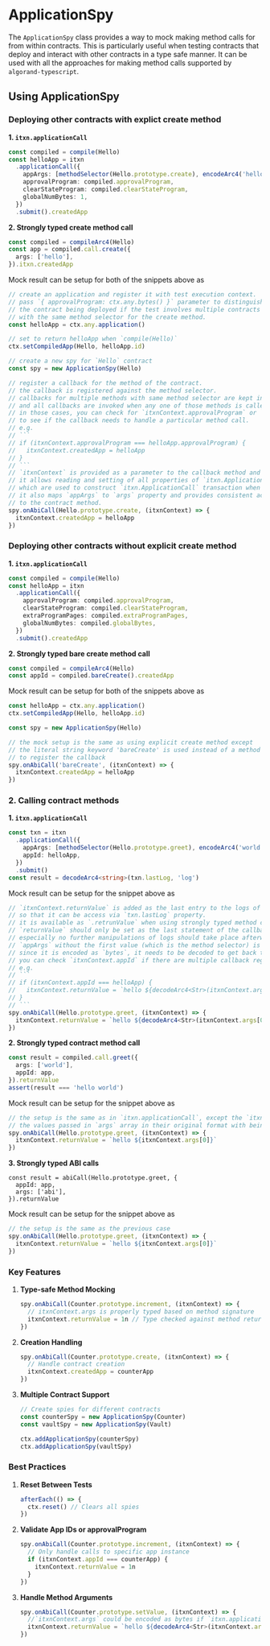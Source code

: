 # ApplicationSpy

The `ApplicationSpy` class provides a way to mock making method calls for from within contracts. This is particularly useful when testing contracts that deploy and interact with other contracts in a type safe manner. It can be used with all the approaches for making method calls supported by `algorand-typescript`.

## Using ApplicationSpy

### Deploying other contracts with explict create method

**1. `itxn.applicationCall`**

```ts
const compiled = compile(Hello)
const helloApp = itxn
  .applicationCall({
    appArgs: [methodSelector(Hello.prototype.create), encodeArc4('hello')],
    approvalProgram: compiled.approvalProgram,
    clearStateProgram: compiled.clearStateProgram,
    globalNumBytes: 1,
  })
  .submit().createdApp
```

**2. Strongly typed create method call**

```ts
const compiled = compileArc4(Hello)
const app = compiled.call.create({
  args: ['hello'],
}).itxn.createdApp
```

Mock result can be setup for both of the snippets above as

````ts
// create an application and register it with test execution context.
// pass `{ approvalProgram: ctx.any.bytes() }` parameter to distinguish
// the contract being deployed if the test involves multiple contracts
// with the same method selector for the create method.
const helloApp = ctx.any.application()

// set to return helloApp when `compile(Hello)`
ctx.setCompiledApp(Hello, helloApp.id)

// create a new spy for `Hello` contract
const spy = new ApplicationSpy(Hello)

// register a callback for the method of the contract.
// the callback is registered against the method selector.
// callbacks for multiple methods with same method selector are kept in an array
// and all callbacks are invoked when any one of those methods is called.
// in those cases, you can check for `itxnContext.approvalProgram` or `itxnContext.appId`
// to see if the callback needs to handle a particular method call.
// e.g.
// ```
// if (itxnContext.approvalProgram === helloApp.approvalProgram) {
//   itxnContext.createdApp = helloApp
// }
// ```
// `itxnContext` is provided as a parameter to the callback method and
// it allows reading and setting of all properties of `itxn.ApplicationCallFields` interface
// which are used to construct `itxn.ApplicationCall` transaction when `.submit()` is called.
// it also maps `appArgs` to `args` property and provides consistent access to parameters passed
// to the contract method.
spy.onAbiCall(Hello.prototype.create, (itxnContext) => {
  itxnContext.createdApp = helloApp
})
````

### Deploying other contracts without explicit create method

**1. `itxn.applicationCall`**

```ts
const compiled = compile(Hello)
const helloApp = itxn
  .applicationCall({
    approvalProgram: compiled.approvalProgram,
    clearStateProgram: compiled.clearStateProgram,
    extraProgramPages: compiled.extraProgramPages,
    globalNumBytes: compiled.globalBytes,
  })
  .submit().createdApp
```

**2. Strongly typed bare create method call**

```ts
const compiled = compileArc4(Hello)
const appId = compiled.bareCreate().createdApp
```

Mock result can be setup for both of the snippets above as

```ts
const helloApp = ctx.any.application()
ctx.setCompiledApp(Hello, helloApp.id)

const spy = new ApplicationSpy(Hello)

// the mock setup is the same as using explicit create method except
// the literal string keyword 'bareCreate' is used instead of a method signature
// to register the callback
spy.onAbiCall('bareCreate', (itxnContext) => {
  itxnContext.createdApp = helloApp
})
```

### 2. Calling contract methods

**1. `itxn.applicationCall`**

```ts
const txn = itxn
  .applicationCall({
    appArgs: [methodSelector(Hello.prototype.greet), encodeArc4('world')],
    appId: helloApp,
  })
  .submit()
const result = decodeArc4<string>(txn.lastLog, 'log')
```

Mock result can be setup for the snippet above as

````ts
// `itxnContext.returnValue` is added as the last entry to the logs of the constructed `itxn.ApplicationCall`
// so that it can be access via `txn.lastLog` property.
// it is available as `.retrunValue` when using strongly typed method call approach.
// `returnValue` should only be set as the last statement of the callback and
// especially no further manipulations of logs should take place afterwards.
// `appArgs` without the first value (which is the method selector) is available as `itxnContext.args`.
// since it is encoded as `bytes`, it needs to be decoded to get back the string value.
// you can check `itxnContext.appId` if there are multiple callback registered for the same method selector
// e.g.
// ```
// if (itxnContext.appId === helloApp) {
//   itxnContext.returnValue = `hello ${decodeArc4<Str>(itxnContext.args[0])}`
// }
// ```
spy.onAbiCall(Hello.prototype.greet, (itxnContext) => {
  itxnContext.returnValue = `hello ${decodeArc4<Str>(itxnContext.args[0])}`
})
````

**2. Strongly typed contract method call**

```ts
const result = compiled.call.greet({
  args: ['world'],
  appId: app,
}).returnValue
assert(result === 'hello world')
```

Mock result can be setup for the snippet above as

```ts
// the setup is the same as in `itxn.applicationCall`, except the `itxnContext.args` contains
// the values passed in `args` array in their original format with being encoded into bytes.
spy.onAbiCall(Hello.prototype.greet, (itxnContext) => {
  itxnContext.returnValue = `hello ${itxnContext.args[0]}`
})
```

**3. Strongly typed ABI calls**

```
const result = abiCall(Hello.prototype.greet, {
  appId: app,
  args: ['abi'],
}).returnValue
```

Mock result can be setup for the snippet above as

```ts
// the setup is the same as the previous case
spy.onAbiCall(Hello.prototype.greet, (itxnContext) => {
  itxnContext.returnValue = `hello ${itxnContext.args[0]}`
})
```

### Key Features

1. **Type-safe Method Mocking**

   ```ts
   spy.onAbiCall(Counter.prototype.increment, (itxnContext) => {
     // itxnContext.args is properly typed based on method signature
     itxnContext.returnValue = 1n // Type checked against method return type
   })
   ```

2. **Creation Handling**

   ```ts
   spy.onAbiCall(Counter.prototype.create, (itxnContext) => {
     // Handle contract creation
     itxnContext.createdApp = counterApp
   })
   ```

3. **Multiple Contract Support**

   ```ts
   // Create spies for different contracts
   const counterSpy = new ApplicationSpy(Counter)
   const vaultSpy = new ApplicationSpy(Vault)

   ctx.addApplicationSpy(counterSpy)
   ctx.addApplicationSpy(vaultSpy)
   ```

### Best Practices

1. **Reset Between Tests**

   ```ts
   afterEach(() => {
     ctx.reset() // Clears all spies
   })
   ```

2. **Validate App IDs or approvalProgram**

   ```ts
   spy.onAbiCall(Counter.prototype.increment, (itxnContext) => {
     // Only handle calls to specific app instance
     if (itxnContext.appId === counterApp) {
       itxnContext.returnValue = 1n
     }
   })
   ```

3. **Handle Method Arguments**
   ```ts
   spy.onAbiCall(Counter.prototype.setValue, (itxnContext) => {
     //`itxnContext.args` could be encoded as bytes if `itxn.applicationCall` is used to make the call
     itxnContext.returnValue = `hello ${decodeArc4<Str>(itxnContext.args[0])}`
   })
   ```
